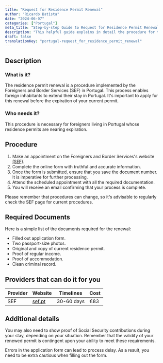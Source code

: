 ```yaml
---
title: "Request for Residence Permit Renewal"
author: "Ricardo Batista"
date: "2024-06-07"
categories: ["Portugal"]
meta_title: "Step-by-step Guide to Request for Residence Permit Renewal"
description: "This helpful guide explains in detail the procedure for the renewal of residence permits in Portugal."
draft: false
translationKey: "portugal-request_for_residence_permit_renewal"
---
```


## Description

### What is it?
The residence permit renewal is a procedure implemented by the Foreigners and Border Services (SEF) in Portugal. This process enables foreign inhabitants to extend their stay in Portugal. It's important to apply for this renewal before the expiration of your current permit.

### Who needs it?
This procedure is necessary for foreigners living in Portugal whose residence permits are nearing expiration. 

## Procedure

1. Make an appointment on the Foreigners and Border Services's website [(SEF)](https://www.sef.pt/).
2. Complete the online form with truthful and accurate information.
3. Once the form is submitted, ensure that you save the document number. It is imperative for further processing.
4. Attend the scheduled appointment with all the required documentation.
5. You will receive an email confirming that your process is complete.

Please remember that procedures can change, so it's advisable to regularly check the SEF page for current procedures.

## Required Documents

Here is a simple list of the documents required for the renewal:

- Filled out application form.
- Two passport-size photos.
- Original and copy of current residence permit.
- Proof of regular income.
- Proof of accommodation.
- Clean criminal record.

## Providers that can do it for you

| Provider        |     Website                               |     Timelines   |       Cost      |
| --------------- | -------------------------------------| ---------------   | -------------- |
| SEF               |  [sef.pt](https://www.sef.pt/)          |      30-60 days |  €83            |

## Additional details

You may also need to show proof of Social Security contributions during your stay, depending on your situation. Remember that the validity of your renewed permit is contingent upon your ability to meet these requirements.  

Errors in the application form can lead to process delay. As a result, you need to be extra cautious when filling out the form.